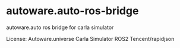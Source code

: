 # autoware.auto-ros-bridge
autoware.auto ros bridge for carla simulator

License:
Autoware.universe
Carla Simulator
ROS2
Tencent/rapidjson
